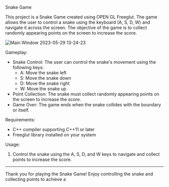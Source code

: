 Snake Game

This project is a Snake Game created using OPEN GL Freeglut. The game allows the user to control a snake using the keyboard (A, S, D, W) and navigate it across the screen. The objective of the game is to collect randomly appearing points on the screen to increase the score.

![Main Window 2023-05-29 13-24-23](https://github.com/AhmadSaleh2001/OPEN-GL-Projects/assets/79485253/ff5c64d8-c2d4-4aac-872b-dc0c18dbb3dd)

Gameplay:

- Snake Control: The user can control the snake's movement using the following keys:
  - A: Move the snake left
  - S: Move the snake down
  - D: Move the snake right
  - W: Move the snake up
- Point Collection: The snake must collect randomly appearing points on the screen to increase the score.
- Game Over: The game ends when the snake collides with the boundary or itself.

Requirements:

- C++ compiler supporting C++11 or later
- Freeglut library installed on your system

Usage:

1. Control the snake using the A, S, D, and W keys to navigate and collect points to increase the score.

---

Thank you for playing the Snake Game! Enjoy controlling the snake and collecting points to achieve a
